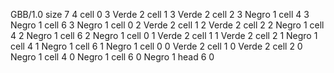 <gs-board> GBB/1.0
size 7 4
cell 0 3 Verde 2 
cell 1 3 Verde 2 
cell 2 3 Negro 1 
cell 4 3 Negro 1 
cell 6 3 Negro 1 
cell 0 2 Verde 2 
cell 1 2 Verde 2 
cell 2 2 Negro 1 
cell 4 2 Negro 1 
cell 6 2 Negro 1 
cell 0 1 Verde 2 
cell 1 1 Verde 2 
cell 2 1 Negro 1 
cell 4 1 Negro 1 
cell 6 1 Negro 1 
cell 0 0 Verde 2 
cell 1 0 Verde 2 
cell 2 0 Negro 1 
cell 4 0 Negro 1 
cell 6 0 Negro 1 
head 6 0
 </gs-board>